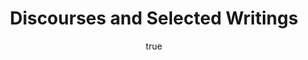 ---
title: "Discourses and Selected Writings"
bookCover: "/assets/book-covers/discourses-and-selected-writings.jpg"
slug: "discourses-and-selected-writings"
bookAuthor: "Epictetus"
rating: 10
amazonLink: ""
author:
  name: Rico Trebeljahr
  picture: "/assets/blog/profile.jpeg"
---